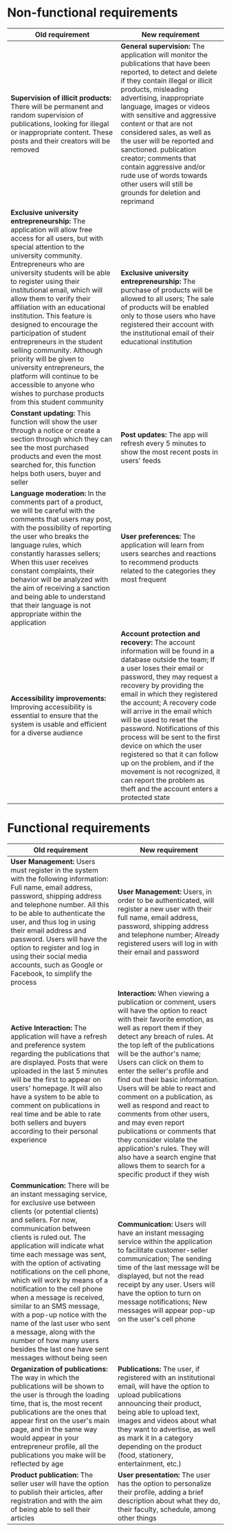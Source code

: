 # Non-functional requirements
| Old requirement | New requirement |
|--|--|
| **Supervision of illicit products:** There will be permanent and random supervision of publications, looking for illegal or inappropriate content. These posts and their creators will be removed |  **General supervision:** The application will monitor the publications that have been reported, to detect and delete if they contain illegal or illicit products, misleading advertising, inappropriate language, images or videos with sensitive and aggressive content or that are not considered sales, as well as the user will be reported and sanctioned. publication creator; comments that contain aggressive and/or rude use of words towards other users will still be grounds for deletion and reprimand|
| **Exclusive university entrepreneurship:** The application will allow free access for all users, but with special attention to the university community. Entrepreneurs who are university students will be able to register using their institutional email, which will allow them to verify their affiliation with an educational institution. This feature is designed to encourage the participation of student entrepreneurs in the student selling community. Although priority will be given to university entrepreneurs, the platform will continue to be accessible to anyone who wishes to purchase products from this student community | **Exclusive university entrepreneurship:** The purchase of products will be allowed to all users; The sale of products will be enabled only to those users who have registered their account with the institutional email of their educational institution |
| **Constant updating:** This function will show the user through a notice or create a section through which they can see the most purchased products and even the most searched for, this function helps both users, buyer and seller | **Post updates:** The app will refresh every 5 minutes to show the most recent posts in users' feeds | 
| **Language moderation:** In the comments part of a product, we will be careful with the comments that users may post, with the possibility of reporting the user who breaks the language rules, which constantly harasses sellers; When this user receives constant complaints, their behavior will be analyzed with the aim of receiving a sanction and being able to understand that their language is not appropriate within the application | **User preferences:** The application will learn from users searches and reactions to recommend products related to the categories they most frequent   
| **Accessibility improvements:** Improving accessibility is essential to ensure that the system is usable and efficient for a diverse audience | **Account protection and recovery:** The account information will be found in a database outside the team; If a user loses their email or password, they may request a recovery by providing the email in which they registered the account; A recovery code will arrive in the email which will be used to reset the password. Notifications of this process will be sent to the first device on which the user registered so that it can follow up on the problem, and if the movement is not recognized, it can report the problem as theft and the account enters a protected state|

# Functional requirements
| Old requirement | New requirement |
|--|--|
| **User Management:** Users must register in the system with the following information: Full name, email address, password, shipping address and telephone number. All this to be able to authenticate the user, and thus log in using their email address and password. Users will have the option to register and log in using their social media accounts, such as Google or Facebook, to simplify the process | **User Management:** Users, in order to be authenticated, will register a new user with their full name, email address, password, shipping address and telephone number; Already registered users will log in with their email and password|
| **Active Interaction:** The application will have a refresh and preference system regarding the publications that are displayed. Posts that were uploaded in the last 5 minutes will be the first to appear on users' homepage. It will also have a system to be able to comment on publications in real time and be able to rate both sellers and buyers according to their personal experience | **Interaction:** When viewing a publication or comment, users will have the option to react with their favorite emotion, as well as report them if they detect any breach of rules. At the top left of the publications will be the author's name; Users can click on them to enter the seller's profile and find out their basic information. Users will be able to react and comment on a publication, as well as respond and react to comments from other users, and may even report publications or comments that they consider violate the application's rules. They will also have a search engine that allows them to search for a specific product if they wish |
| **Communication:** There will be an instant messaging service, for exclusive use between clients (or potential clients) and sellers. For now, communication between clients is ruled out. The application will indicate what time each message was sent, with the option of activating notifications on the cell phone, which will work by means of a notification to the cell phone when a message is received, similar to an SMS message, with a pop-up notice with the name of the last user who sent a message, along with the number of how many users besides the last one have sent messages without being seen | **Communication:** Users will have an instant messaging service within the application to facilitate customer-seller communication; The sending time of the last message will be displayed, but not the read receipt by any user. Users will have the option to turn on message notifications; New messages will appear pop-up on the user's cell phone |
| **Organization of publications:** The way in which the publications will be shown to the user is through the loading time, that is, the most recent publications are the ones that appear first on the user's main page, and in the same way would appear in your entrepreneur profile, all the publications you make will be reflected by age | **Publications:** The user, if registered with an institutional email, will have the option to upload publications announcing their product, being able to upload text, images and videos about what they want to advertise, as well as mark it in a category depending on the product (food, stationery, entertainment, etc.) |
| **Product publication:** The seller user will have the option to publish their articles, after registration and with the aim of being able to sell their articles | **User presentation:** The user has the option to personalize their profile, adding a brief description about what they do, their faculty, schedule, among other things | 
